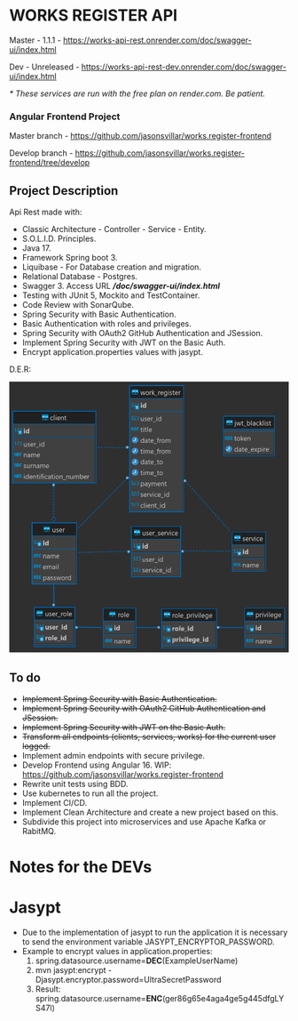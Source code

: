 # WORKS REGISTER API
Master - 1.1.1 - https://works-api-rest.onrender.com/doc/swagger-ui/index.html

Dev - Unreleased - https://works-api-rest-dev.onrender.com/doc/swagger-ui/index.html

_* These services are run with the free plan on render.com. Be patient._

### Angular Frontend Project
Master branch - https://github.com/jasonsvillar/works.register-frontend

Develop branch - https://github.com/jasonsvillar/works.register-frontend/tree/develop

## Project Description

Api Rest made with:
- Classic Architecture - Controller - Service - Entity.
- S.O.L.I.D. Principles.
- Java 17.
- Framework Spring boot 3.
- Liquibase - For Database creation and migration.
- Relational Database - Postgres.
- Swagger 3. Access URL _**/doc/swagger-ui/index.html**_
- Testing with JUnit 5, Mockito and TestContainer.
- Code Review with SonarQube.
- Spring Security with Basic Authentication.
- Basic Authentication with roles and privileges.
- Spring Security with OAuth2 GitHub Authentication and JSession.
- Implement Spring Security with JWT on the Basic Auth.
- Encrypt application.properties values with jasypt.

D.E.R:

<img alt="der" src="readme/der.png" title="der" width="600"/>

## To do

- ~~Implement Spring Security with Basic Authentication.~~
- ~~Implement Spring Security with OAuth2 GitHub Authentication and JSession.~~
- ~~Implement Spring Security with JWT on the Basic Auth.~~
- ~~Transform all endpoints (clients, services, works) for the current user logged.~~
- Implement admin endpoints with secure privilege.
- Develop Frontend using Angular 16. WIP: https://github.com/jasonsvillar/works.register-frontend
- Rewrite unit tests using BDD.
- Use kubernetes to run all the project.
- Implement CI/CD.
- Implement Clean Architecture and create a new project based on this.
- Subdivide this project into microservices and use Apache Kafka or RabitMQ.

# Notes for the DEVs
# Jasypt
 - Due to the implementation of jasypt to run the application it is necessary to send the environment variable JASYPT_ENCRYPTOR_PASSWORD.
 - Example to encrypt values in application.properties:
   1. spring.datasource.username=**DEC**(ExampleUserName)
   2. mvn jasypt:encrypt -Djasypt.encryptor.password=UltraSecretPassword
   3. Result: spring.datasource.username=**ENC**(ger86g65e4aga4ge5g445dfgLYS47l)